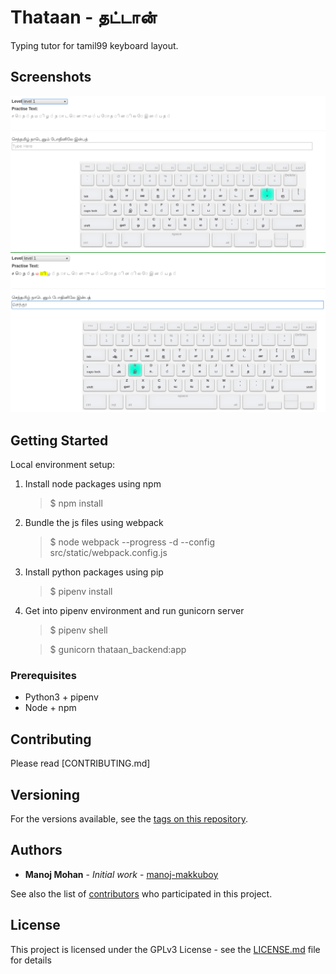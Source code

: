 # Thataan - தட்டான்

Typing tutor for tamil99 keyboard layout.

## Screenshots

![Screenshot 1](https://github.com/manoj-makkuboy/Thataan/blob/master/screenshots/screenshot1.png?raw=true)
![Screenshot 2](https://github.com/manoj-makkuboy/Thataan/blob/master/screenshots/screenshot2.png?raw=true)

## Getting Started

Local environment setup:

1. Install node packages using npm
   > $ npm install
2. Bundle the js files using webpack
   > $ node webpack --progress -d --config src/static/webpack.config.js
3. Install python packages using pip
   > $ pipenv install 
4. Get into pipenv environment and run gunicorn server
   > $ pipenv shell
   
   > $ gunicorn thataan_backend:app


### Prerequisites

- Python3 + pipenv
- Node + npm


## Contributing

Please read [CONTRIBUTING.md]

## Versioning

For the versions available, see the [tags on this repository](https://github.com/manoj-makkuboy/thataan/tags). 

## Authors

* **Manoj Mohan** - *Initial work* - [manoj-makkuboy](https://github.com/manoj-makkuboy)

See also the list of [contributors](https://github.com/manoj-makkuboy/thataan/contributors) who participated in this project.

## License

This project is licensed under the GPLv3 License - see the [LICENSE.md](LICENSE.md) file for details



